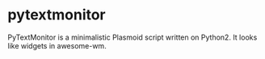 pytextmonitor
=============

PyTextMonitor is a minimalistic Plasmoid script written on Python2. It looks like widgets in awesome-wm.